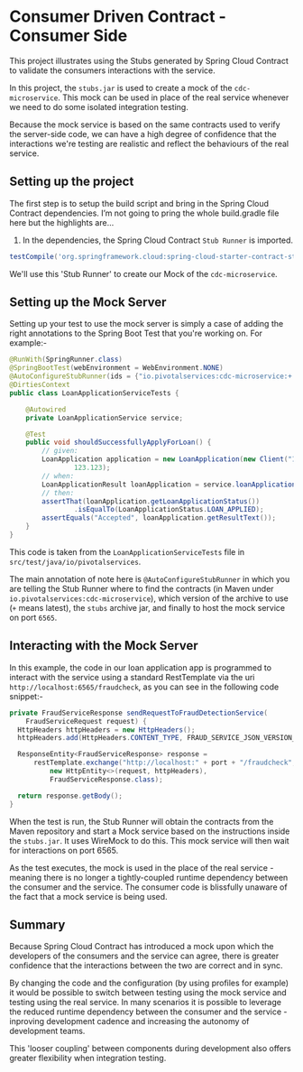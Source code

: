 # Consumer Driven Contract - Consumer Side

This project illustrates using the Stubs generated by Spring Cloud Contract to validate the consumers interactions with the service.

In this project, the `stubs.jar` is used to create a mock of the `cdc-microservice`. This mock can be used in place of the real service whenever we need to do some isolated integration testing.

Because the mock service is based on the same contracts used to verify the server-side code, we can have a high degree of confidence that the interactions we're testing are realistic and reflect the behaviours of the real service.

 ## Setting up the project

 The first step is to setup the build script and bring in the Spring Cloud Contract dependencies. I’m not going to pring the whole build.gradle file here but the highlights are…

   1. In the dependencies, the Spring Cloud Contract `Stub Runner` is imported.

   ```groovy
   testCompile('org.springframework.cloud:spring-cloud-starter-contract-stub-runner')
   ```

   We'll use this 'Stub Runner' to create our Mock of the `cdc-microservice`.

## Setting up the Mock Server

Setting up your test to use the mock server is simply a case of adding the right annotations to the Spring Boot Test that you're working on. For example:-

```java
@RunWith(SpringRunner.class)
@SpringBootTest(webEnvironment = WebEnvironment.NONE)
@AutoConfigureStubRunner(ids = {"io.pivotalservices:cdc-microservice:+:stubs:6565"}, workOffline = true)
@DirtiesContext
public class LoanApplicationServiceTests {

    @Autowired
    private LoanApplicationService service;

    @Test
    public void shouldSuccessfullyApplyForLoan() {
        // given:
        LoanApplication application = new LoanApplication(new Client("1234567890"),
                123.123);
        // when:
        LoanApplicationResult loanApplication = service.loanApplication(application);
        // then:
        assertThat(loanApplication.getLoanApplicationStatus())
                .isEqualTo(LoanApplicationStatus.LOAN_APPLIED);
        assertEquals("Accepted", loanApplication.getResultText());
    }
}
```

This code is taken from the `LoanApplicationServiceTests` file in `src/test/java/io/pivotalservices`.

The main annotation of note here is `@AutoConfigureStubRunner` in which you are telling the Stub Runner where to find the contracts (in Maven under `io.pivotalservices:cdc-microservice`), which version of the archive to use (`+` means latest), the `stubs` archive jar, and finally to host the mock service on port `6565`.

## Interacting with the Mock Server

In this example, the code in our loan application app is programmed to interact with the service using a standard RestTemplate via the uri `http://localhost:6565/fraudcheck`, as you can see in the following code snippet:-

```java
private FraudServiceResponse sendRequestToFraudDetectionService(
    FraudServiceRequest request) {
  HttpHeaders httpHeaders = new HttpHeaders();
  httpHeaders.add(HttpHeaders.CONTENT_TYPE, FRAUD_SERVICE_JSON_VERSION_1);

  ResponseEntity<FraudServiceResponse> response =
      restTemplate.exchange("http://localhost:" + port + "/fraudcheck", HttpMethod.PUT,
          new HttpEntity<>(request, httpHeaders),
          FraudServiceResponse.class);

  return response.getBody();
}
```

When the test is run, the Stub Runner will obtain the contracts from the Maven repository and start a Mock service based on the instructions inside the `stubs.jar`. It uses WireMock to do this. This mock service will then wait for interactions on port 6565.

As the test executes, the mock is used in the place of the real service - meaning there is no longer a tightly-coupled runtime dependency between the consumer and the service. The consumer code is blissfully unaware of the fact that a mock service is being used.

## Summary

Because Spring Cloud Contract has introduced a mock upon which the developers of the consumers and the service can agree, there is greater confidence that the interactions between the two are correct and in sync.

By changing the code and the configuration (by using profiles for example) it would be possible to switch between testing using the mock service and testing using the real service. In many scenarios it is possible to leverage the reduced runtime dependency between the consumer and the service - inproving development cadence and increasing the autonomy of development teams.

This 'looser coupling' between components during development also offers greater flexibility when integration testing.
